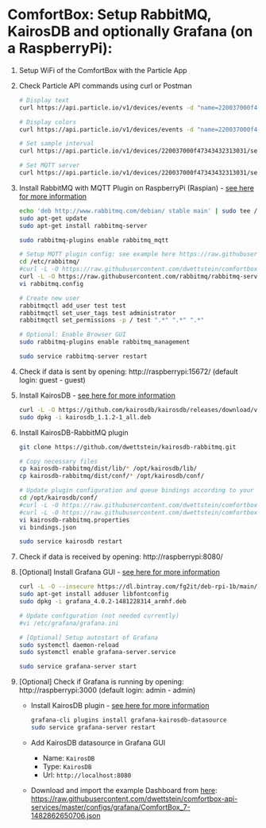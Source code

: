 # ComfortBox: Setup RabbitMQ, KairosDB and optionally Grafana (on a RaspberryPi):

1. Setup WiFi of the ComfortBox with the Particle App
2. Check Particle API commands using curl or Postman

    ```bash
    # Display text
    curl https://api.particle.io/v1/devices/events -d "name=220037000f47343432313031/display" -d "data=HelloWorld!" -d "private=false" -d "ttl=60" -d "access_token=enter_Particle_token_here"

    # Display colors
    curl https://api.particle.io/v1/devices/events -d "name=220037000f47343432313031/led" -d "data=/////wAAAP8AAAD/AAAAAAAAAAAAAAAAAAAAAAAAAAAAAAAAAAAAAAAAAAAAAAAAAAAAAAAAAAAAAAAAAAAAAAAAAAAAAAAA" -d "private=false" -d "ttl=60" -d "access_token=enter_Particle_token_here"

    # Set sample interval
    curl https://api.particle.io/v1/devices/220037000f47343432313031/set_interval -d "arg=5000" -d "access_token=enter_Particle_token_here"

    # Set MQTT server
    curl https://api.particle.io/v1/devices/220037000f47343432313031/set_host -d "arg=192.168.1.116:1883" -d "access_token=enter_Particle_token_here"
    ```
3. Install RabbitMQ with MQTT Plugin on RaspberryPi (Raspian) - [see here for more information](https://www.rabbitmq.com/install-debian.html)

    ```bash
    echo 'deb http://www.rabbitmq.com/debian/ stable main' | sudo tee /etc/apt/sources.list.d/rabbitmq.list
    sudo apt-get update
    sudo apt-get install rabbitmq-server

    sudo rabbitmq-plugins enable rabbitmq_mqtt

    # Setup MQTT plugin config: see example here https://raw.githubusercontent.com/rabbitmq/rabbitmq-server/stable/docs/rabbitmq.config.example
    cd /etc/rabbitmq/
    #curl -L -O https://raw.githubusercontent.com/dwettstein/comfortbox-api-services/master/configs/rabbitmq/rabbitmq.config
    curl -L -O https://raw.githubusercontent.com/rabbitmq/rabbitmq-server/stable/docs/rabbitmq.config.example > rabbitmq.config
    vi rabbitmq.config

    # Create new user
    rabbitmqctl add_user test test
    rabbitmqctl set_user_tags test administrator
    rabbitmqctl set_permissions -p / test ".*" ".*" ".*"

    # Optional: Enable Browser GUI
    sudo rabbitmq-plugins enable rabbitmq_management

    sudo service rabbitmq-server restart
    ```
4. Check if data is sent by opening: http://raspberrypi:15672/ (default login: guest - guest)
5. Install KairosDB - [see here for more information](https://kairosdb.github.io/docs/build/html/index.html)

    ```bash
    curl -L -O https://github.com/kairosdb/kairosdb/releases/download/v1.1.2/kairosdb_1.1.2-1_all.deb
    sudo dpkg -i kairosdb_1.1.2-1_all.deb
    ```
6. Install KairosDB-RabbitMQ plugin

    ```bash
    git clone https://github.com/dwettstein/kairosdb-rabbitmq.git

    # Copy necessary files
    cp kairosdb-rabbitmq/dist/lib/* /opt/kairosdb/lib/
    cp kairosdb-rabbitmq/dist/conf/* /opt/kairosdb/conf/

    # Update plugin configuration and queue bindings according to your RabbitMQ setup
    cd /opt/kairosdb/conf/
    #curl -L -O https://raw.githubusercontent.com/dwettstein/comfortbox-api-services/master/configs/kairosdb-rabbitmq/kairosdb-rabbitmq.properties
    #curl -L -O https://raw.githubusercontent.com/dwettstein/comfortbox-api-services/master/configs/kairosdb-rabbitmq/bindings.json
    vi kairosdb-rabbitmq.properties
    vi bindings.json

    sudo service kairosdb restart
    ```
7. Check if data is received by opening: http://raspberrypi:8080/
8. [Optional] Install Grafana GUI - [see here for more information](http://docs.grafana.org/installation/debian/)

    ```bash
    curl -L -O --insecure https://dl.bintray.com/fg2it/deb-rpi-1b/main/g/grafana_4.0.2-1481228314_armhf.deb
    sudo apt-get install adduser libfontconfig
    sudo dpkg -i grafana_4.0.2-1481228314_armhf.deb

    # Update configuration (not needed currently)
    #vi /etc/grafana/grafana.ini

    # [Optional] Setup autostart of Grafana
    sudo systemctl daemon-reload
    sudo systemctl enable grafana-server.service

    sudo service grafana-server start
    ```
9. [Optional] Check if Grafana is running by opening: http://raspberrypi:3000 (default login: admin - admin)
    - Install KairosDB plugin - [see here for more information](https://grafana.net/plugins/grafana-kairosdb-datasource)

        ```bash
        grafana-cli plugins install grafana-kairosdb-datasource
        sudo service grafana-server restart
        ```
    - Add KairosDB datasource in Grafana GUI
        - Name: `KairosDB`
        - Type: `KairosDB`
        - Url: `http://localhost:8080`
    - Download and import the example Dashboard from [here](https://github.com/dwettstein/comfortbox-api-services/raw/master/configs/grafana/ComfortBox_7-1482862650706.json): https://raw.githubusercontent.com/dwettstein/comfortbox-api-services/master/configs/grafana/ComfortBox_7-1482862650706.json
